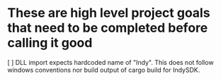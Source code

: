 ﻿# These are high level project goals that need to be completed before calling it good
[ ] DLL import expects hardcoded name of "Indy".  This does not follow windows conventions nor build output of cargo build for IndySDK.  
